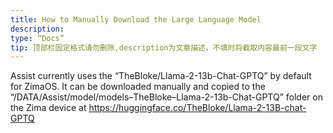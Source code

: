 ```yaml
---
title: How to Manually Download the Large Language Model
description:
type: “Docs”
tip: 顶部栏固定格式请勿删除,description为文章描述，不填时将截取内容最前一段文字
---
```


Assist currently uses the “TheBloke/Llama-2-13b-Chat-GPTQ” by default for ZimaOS.
It can be downloaded manually and copied to the “/DATA/Assist/model/models–TheBloke–Llama-2-13b-Chat-GPTQ” folder on the Zima device at https://huggingface.co/TheBloke/Llama-2-13B-chat-GPTQ